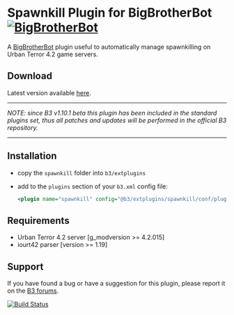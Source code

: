 Spawnkill Plugin for BigBrotherBot [![BigBrotherBot](http://i.imgur.com/7sljo4G.png)][B3]
==================================

A [BigBrotherBot][B3] plugin useful to automatically manage spawnkilling on Urban Terror 4.2 game servers.

Download
--------

Latest version available [here](https://github.com/danielepantaleone/b3-plugin-spawnkill/archive/master.zip).

******
*NOTE: since B3 v1.10.1 beta this plugin has been included in the standard plugins set, thus all patches and updates will be performed in the official B3 repository.*
******

Installation
------------

* copy the `spawnkill` folder into `b3/extplugins`
* add to the `plugins` section of your `b3.xml` config file:

  ```xml
  <plugin name="spawnkill" config="@b3/extplugins/spawnkill/conf/plugin_spawnkill.ini" />
  ```

Requirements
------------

* Urban Terror 4.2 server [g_modversion >= 4.2.015]
* iourt42 parser [version >= 1.19]

Support
-------

If you have found a bug or have a suggestion for this plugin, please report it on the [B3 forums][Support].

[B3]: http://www.bigbrotherbot.net/ "BigBrotherBot (B3)"
[Support]: http://forum.bigbrotherbot.net/plugins-by-fenix/spawnkill-plugin "Support topic on the B3 forums"

[![Build Status](https://travis-ci.org/danielepantaleone/b3-plugin-spawnkill.svg?branch=master)](https://travis-ci.org/danielepantaleone/b3-plugin-spawnkill)
